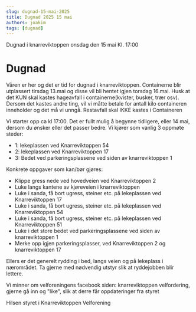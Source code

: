 ```yaml
---
slug: dugnad-15-mai-2025
title: Dugnad 2025 15 mai 
authors: joakim
tags: [dugnad]
---
```


Dugnad i knarreviktoppen onsdag den 15 mai KI. 17:00

<!--truncate-->
# Dugnad

Våren er her og det er tid for dugnad i knarreviktoppen. Containerne blir utplassert tirsdag 13.mai og disse vil bli hentet igjen torsdag 16.mai. Husk at det KUN skal kastes hageavfall i containerne(kvister, busker, trær osv). Dersom det kastes andre ting, vil vi måtte betale for antall kilo containeren inneholder og det må vi unngå.
Restavfall skal IKKE kastes i Containeren


Vi starter opp ca kl 17:00. Det er fullt mulig å begynne tidligere, eller 14 mai, dersom du ønsker eller det passer bedre.
Vi kjører som vanlig 3 oppmøte steder:
- 1: lekeplassen ved Knarreviktoppen 54
- 2: lekeplassen ved Knarreviktoppen 17
- 3: Bedet ved parkeringsplassene ved siden av knarreviktoppen 1

Konkrete oppgaver som kan/bør gjøres:
- Klippe gress nede ved hovedveien ved Knarreviktoppen 2
- Luke langs kantene av kjøreveien i knarreviktoppen
- Luke i sanda, få bort ugress, steiner etc. på lekeplassen ved Knarreviktoppen 17
- Luke i sanda, få bort ugress, steiner etc. på lekeplassen ved Knarreviktoppen 54
- Luke i sanda, få bort ugress, steiner etc. på lekeplassen ved Knarreviktoppen 51
- Luke i det store bedet ved parkeringsplassene ved siden av knarreviktoppen 1
- Merke opp igjen parkeringsplasser, ved Knarreviktoppen 2 og knarreviktoppen 17

Ellers er det generelt
rydding i bed, langs veien og på lekeplass i
nærområdet. Ta gjerne med nødvendig utstyr slik at
ryddejobben blir lettere.

Vi minner om velforeningens facebook siden: knarreviktoppen velfordering, gjerne gå inn og "like",
slik at derre får oppdateringer fra styret


Hilsen styret i Knarreviktoppen Velforening
